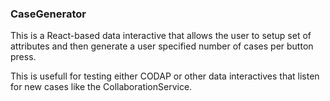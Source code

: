 ### CaseGenerator

This is a React-based data interactive that allows the user to setup set of attributes and then generate a user specified number of cases per button press.

This is usefull for testing either CODAP or other data interactives that listen for new cases like the CollaborationService.
